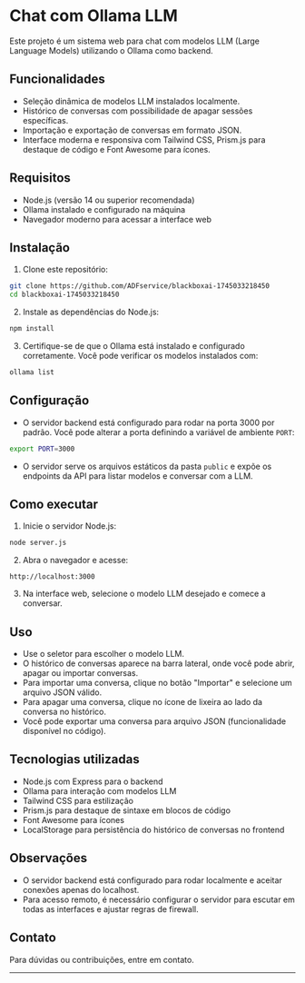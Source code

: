 # Chat com Ollama LLM

Este projeto é um sistema web para chat com modelos LLM (Large Language Models) utilizando o Ollama como backend.

## Funcionalidades

- Seleção dinâmica de modelos LLM instalados localmente.
- Histórico de conversas com possibilidade de apagar sessões específicas.
- Importação e exportação de conversas em formato JSON.
- Interface moderna e responsiva com Tailwind CSS, Prism.js para destaque de código e Font Awesome para ícones.

## Requisitos

- Node.js (versão 14 ou superior recomendada)
- Ollama instalado e configurado na máquina
- Navegador moderno para acessar a interface web

## Instalação

1. Clone este repositório:

```bash
git clone https://github.com/ADFservice/blackboxai-1745033218450
cd blackboxai-1745033218450
```

2. Instale as dependências do Node.js:

```bash
npm install
```

3. Certifique-se de que o Ollama está instalado e configurado corretamente. Você pode verificar os modelos instalados com:

```bash
ollama list
```

## Configuração

- O servidor backend está configurado para rodar na porta 3000 por padrão. Você pode alterar a porta definindo a variável de ambiente `PORT`:

```bash
export PORT=3000
```

- O servidor serve os arquivos estáticos da pasta `public` e expõe os endpoints da API para listar modelos e conversar com a LLM.

## Como executar

1. Inicie o servidor Node.js:

```bash
node server.js
```

2. Abra o navegador e acesse:

```
http://localhost:3000 
```

3. Na interface web, selecione o modelo LLM desejado e comece a conversar.

## Uso

- Use o seletor para escolher o modelo LLM.
- O histórico de conversas aparece na barra lateral, onde você pode abrir, apagar ou importar conversas.
- Para importar uma conversa, clique no botão "Importar" e selecione um arquivo JSON válido.
- Para apagar uma conversa, clique no ícone de lixeira ao lado da conversa no histórico.
- Você pode exportar uma conversa para arquivo JSON (funcionalidade disponível no código).

## Tecnologias utilizadas

- Node.js com Express para o backend
- Ollama para interação com modelos LLM
- Tailwind CSS para estilização
- Prism.js para destaque de sintaxe em blocos de código
- Font Awesome para ícones
- LocalStorage para persistência do histórico de conversas no frontend

## Observações

- O servidor backend está configurado para rodar localmente e aceitar conexões apenas do localhost.
- Para acesso remoto, é necessário configurar o servidor para escutar em todas as interfaces e ajustar regras de firewall.

## Contato

Para dúvidas ou contribuições, entre em contato.

---
